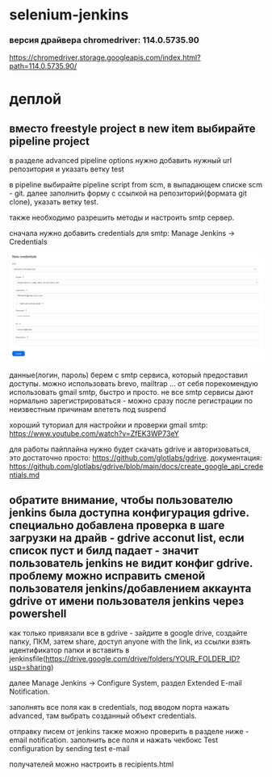 # selenium-jenkins
### версия драйвера chromedriver: 114.0.5735.90
https://chromedriver.storage.googleapis.com/index.html?path=114.0.5735.90/

# деплой

## вместо freestyle project в new item выбирайте pipeline project

в разделе advanced pipeline options нужно добавить нужный url репозитория и указать ветку test

в pipeline выбирайте pipeline script from scm, в выпадающем списке scm - git. далее заполнить форму с ссылкой на репозиторий(формата git clone), указать ветку test.

также необходимо разрешить методы и настроить smtp сервер.

сначала нужно добавить credentials для smtp: Manage Jenkins -> Credentials

![alt text](image.png)

данные(логин, пароль) берем с smtp сервиса, который предоставил доступы. можно использовать brevo, mailtrap ... от себя порекомендую использовать gmail smtp, быстро и просто. не все smtp сервисы дают нормально зарегистрироваться - можно сразу после регистрации по неизвестным причинам влететь под suspend

хороший туториал для настройки и проверки gmail smtp: https://www.youtube.com/watch?v=ZfEK3WP73eY

для работы пайплайна нужно будет скачать gdrive и авторизоваться, это достаточно просто: https://github.com/glotlabs/gdrive. документация: https://github.com/glotlabs/gdrive/blob/main/docs/create_google_api_credentials.md

## обратите внимание, чтобы пользователю jenkins была доступна конфигурация gdrive. специально добавлена проверка в шаге загрузки на драйв - gdrive acconut list, если список пуст и билд падает - значит пользователь jenkins не видит конфиг gdrive. проблему можно исправить сменой пользователя jenkins/добавлением аккаунта gdrive от имени пользователя jenkins через powershell

как только привязали все в gdrive - зайдите в google drive, создайте папку, ПКМ, затем share, доступ anyone with the link, из ссылки взять идентификатор папки и вставить в jenkinsfile(https://drive.google.com/drive/folders/YOUR_FOLDER_ID?usp=sharing) 

далее Manage Jenkins -> Configure System, раздел Extended E-mail Notification.

заполнять все поля как в credentials, под вводом порта нажать advanced, там выбрать созданный объект credentials.

отправку писем от jenkins также можно проверить в разделе ниже - email notification. заполнить все поля и нажать чекбокс Test configuration by sending test e-mail

получателей можно настроить в recipients.html